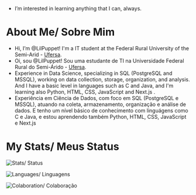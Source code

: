 - I’m interested in learning anything that I can, always.

<h1>About Me/ Sobre Mim</h1>

<p>
  <ul>
    <li> Hi, I’m @LilPuppet! I'm a IT student at the Federal Rural University of the Semi-Arid - <a href="https://ufersa.edu.br/" target="_blank" rel="external">Ufersa</a>.</li>
    <li> Oi, sou @LilPuppet! Sou uma estudante de TI na Universidade Federal Rural do Semi-Árido - <a href="https://ufersa.edu.br/" target="_blank" rel="external">Ufersa</a>.</li>
    <li> Experience in Data Science, specializing in SQL (PostgreSQL and MSSQL), working on data collection, storage, organization, and analysis. And I have a basic level in languages such as C and Java, and I'm learning also Python, HTML, CSS, JavaScript and Next.js . </li>
    <li> Experiência em Ciência de Dados, com foco em SQL (PostgreSQL e MSSQL), atuando na coleta, armazenamento, organização e análise de dados. E tenho um nível básico de conhecimento com linguágens como C e Java, e estou aprendendo também Python, HTML, CSS, JavaScript e Next.js</li>
  </ul>
</p>

<h1>My Stats/ Meus Status</h1>

![Stats/ Status](https://github-readme-stats.vercel.app/api?username=LilPuppet&theme=tokyonight&show_icons=true&hide_border=false&count_private=true)

![Languages/ Linguagens](https://github-readme-stats.vercel.app/api/top-langs/?username=LilPuppet&theme=tokyonight&show_icons=true&hide_border=false&layout=compact)

![Colaboration/ Colaboração](https://github-profile-summary-cards.vercel.app/api/cards/profile-details?username=LilPuppet&theme=tokyonight)

<!---
LilPuppet/LilPuppet is a ✨ special ✨ repository because its `README.md` (this file) appears on your GitHub profile.
You can click the Preview link to take a look at your changes.
--->
